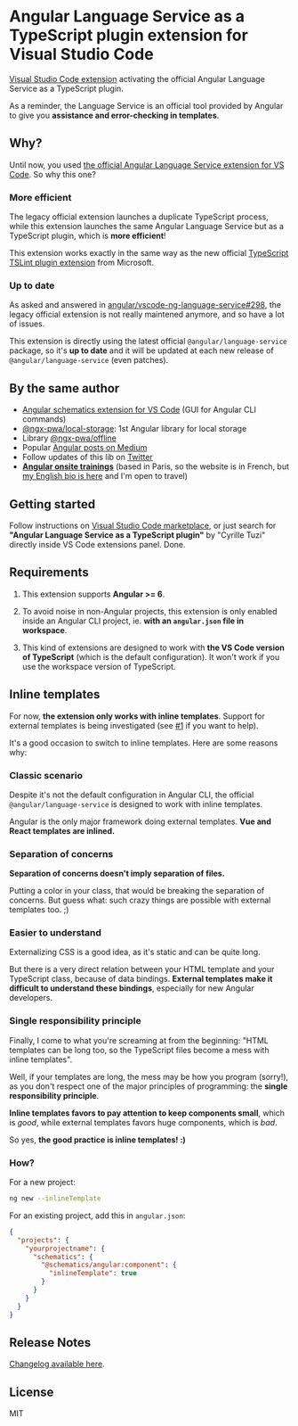 # Angular Language Service as a TypeScript plugin extension for Visual Studio Code

[Visual Studio Code extension](https://marketplace.visualstudio.com/items?itemName=cyrilletuzi.typescript-angular-plugin)
activating the official Angular Language Service as a TypeScript plugin.

As a reminder, the Language Service is an official tool provided by Angular to give you **assistance and error-checking in templates**.

## Why?

Until now, you used [the official Angular Language Service extension for VS Code](https://marketplace.visualstudio.com/items?itemName=Angular.ng-template). So why this one?

### More efficient

The legacy official extension launches a duplicate TypeScript process,
while this extension launches the same Angular Language Service but as a TypeScript plugin,
which is **more efficient**!

This extension works exactly in the same way as the new official
[TypeScript TSLint plugin extension](https://marketplace.visualstudio.com/items?itemName=ms-vscode.vscode-typescript-tslint-plugin)
from Microsoft.

### Up to date

As asked and answered in [angular/vscode-ng-language-service#298](https://github.com/angular/vscode-ng-language-service/issues/298),
the legacy official extension is not really maintened anymore, and so have a lot of issues.

This extension is directly using the latest official `@angular/language-service` package,
so it's **up to date** and it will be updated at each new release of `@angular/language-service` (even patches).

## By the same author

- [Angular schematics extension for VS Code](https://marketplace.visualstudio.com/items?itemName=cyrilletuzi.angular-schematics) (GUI for Angular CLI commands)
- [@ngx-pwa/local-storage](https://github.com/cyrilletuzi/angular-async-local-storage): 1st Angular library for local storage
- Library [@ngx-pwa/offline](https://github.com/cyrilletuzi/ngx-pwa-offline)
- Popular [Angular posts on Medium](https://medium.com/@cyrilletuzi)
- Follow updates of this lib on [Twitter](https://twitter.com/cyrilletuzi)
- **[Angular onsite trainings](https://formationjavascript.com/formation-angular/)** (based in Paris, so the website is in French, but [my English bio is here](https://www.cyrilletuzi.com/en/web/) and I'm open to travel)

## Getting started

Follow instructions on [Visual Studio Code marketplace](https://marketplace.visualstudio.com/items?itemName=cyrilletuzi.typescript-angular-plugin),
or just search for **"Angular Language Service as a TypeScript plugin"** by "Cyrille Tuzi" directly inside VS Code extensions panel. Done.

## Requirements

1. This extension supports **Angular >= 6**.

2. To avoid noise in non-Angular projects, this extension is only enabled inside an Angular CLI project,
ie. **with an `angular.json` file in workspace**.

3. This kind of extensions are designed to work with **the VS Code version of TypeScript**
(which is the default configuration). It won't work if you use the workspace version of TypeScript.

## Inline templates

For now, **the extension only works with inline templates**. Support for external templates is being investigated (see [#1](https://github.com/cyrilletuzi/vscode-typescript-angular-plugin/issues/1) if you want to help).

It's a good occasion to switch to inline templates. Here are some reasons why:

### Classic scenario

Despite it's not the default configuration in Angular CLI,
the official `@angular/language-service` is designed to work with inline templates.

Angular is the only major framework doing external templates. **Vue and React templates are inlined.**

### Separation of concerns

**Separation of concerns doesn't imply separation of files.**

Putting a color in your class, that would be breaking the separation of concerns.
But guess what: such crazy things are possible with external templates too. ;)

### Easier to understand

Externalizing CSS is a good idea, as it's static and can be quite long.

But there is a very direct relation between your HTML template and your TypeScript class,
because of data bindings. **External templates make it difficult to understand these bindings**,
especially for new Angular developers.

### Single responsibility principle

Finally, I come to what you're screaming at from the beginning: "HTML templates can be long too,
so the TypeScript files become a mess with inline templates".

Well, if your templates are long, the mess may be how you program (sorry!), as you don't respect one of the major principles of programming:
the **single responsibility principle**.

**Inline templates favors to pay attention to keep components small**, which is *good*,
while external templates favors huge components, which is *bad*.

So yes, **the good practice is inline templates! :)**

### How?

For a new project:

```bash
ng new --inlineTemplate
```

For an existing project, add this in `angular.json`:

```json
{
  "projects": {
    "yourprojectname": {
      "schematics": {
        "@schematics/angular:component": {
          "inlineTemplate": true
        }
      }
    }
  }
}
```

## Release Notes

[Changelog available here](https://github.com/cyrilletuzi/vscode-typescript-angular-plugin/blob/master/CHANGELOG.md).

## License

MIT